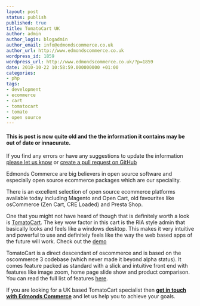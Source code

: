```yaml
---
layout: post
status: publish
published: true
title: TomatoCart UK
author: admin
author_login: blogadmin
author_email: info@edmondscommerce.co.uk
author_url: http://www.edmondscommerce.co.uk
wordpress_id: 1859
wordpress_url: http://www.edmondscommerce.co.uk/?p=1859
date: 2010-10-22 10:58:59.000000000 +01:00
categories:
- php
tags:
- development
- ecommerce
- cart
- tomatocart
- tomato
- open source
---
```

<div class="oldpost"><h4>This is post is now quite old and the the information it contains may be out of date or innacurate.</h4>
<p>
If you find any errors or have any suggestions to update the information <a href="http://edmondscommerce.github.io/contact-us/index.html">please let us know</a>
or <a href="https://github.com/edmondscommerce/edmondscommerce.github.io">create a pull request on GitHub</a>
</p>
</div>
Edmonds Commerce are big believers in open source software and especially open source ecommerce packages which are our speciality.

There is an excellent selection of open source ecommerce platforms available today including Magento and Open Cart, old favourites like osCommerce (Zen Cart, CRE Loaded) and Presta Shop.

One that you might not have heard of though that is definitely worth a look is <a href="http://www.tomatocart.com" target="_blank">TomatoCart</a>. The key wow factor in this cart is the RIA style admin that basically looks and feels like a windows desktop. This makes it very intuitive and powerful to use and definitely feels like the way the web based apps of the future will work. Check out the <a href="http://www.tomatocart.com/products/store-demo.html" target="_blank">demo</a>

TomatoCart is a direct descendant of oscommerce and is based on the oscommerce 3 codebase (which never made it beyond alpha status). It comes feature packed as standard with a slick and intuitive front end with features like image zoom, home page slide show and product comparison. You can read the full list of features <a href="http://www.tomatocart.com/products/features.html" target="_blank">here</a>.

If you are looking for a UK based TomatoCart specialist then <b><a href="http://www.edmondscommerce.co.uk/contact-us">get in touch with Edmonds Commerce</a></b> and let us help you to achieve your goals.
